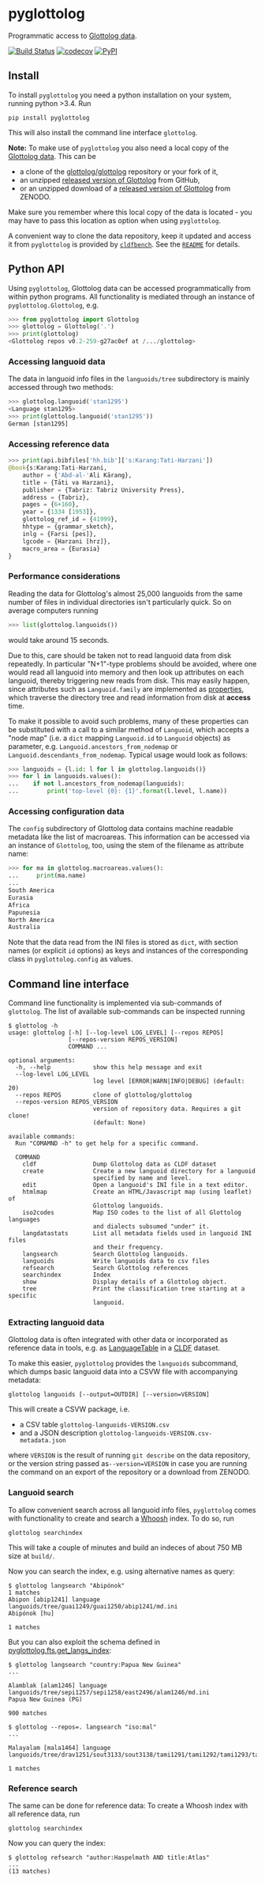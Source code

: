 # pyglottolog

Programmatic access to [Glottolog data](https://github.com/glottolog/glottolog).

[![Build Status](https://travis-ci.org/glottolog/pyglottolog.svg?branch=master)](https://travis-ci.org/glottolog/pyglottolog)
[![codecov](https://codecov.io/gh/glottolog/pyglottolog/branch/master/graph/badge.svg)](https://codecov.io/gh/glottolog/pyglottolog)
[![PyPI](https://img.shields.io/pypi/v/pyglottolog.svg)](https://pypi.org/project/pyglottolog)


## Install

To install `pyglottolog` you need a python installation on your system, running python >3.4. Run
```shell script
pip install pyglottolog
```

This will also install the command line interface `glottolog`.

**Note:** To make use of `pyglottolog` you also need a local copy of the
[Glottolog data](https://github.com/glottolog/glottolog). This can be
- a clone of the [glottolog/glottolog](https://github.com/clld/glottolog) repository or your fork of it,
- an unzipped [released version of Glottolog](https://github.com/glottolog/glottolog/releases) from GitHub,
- or an unzipped download of a [released version of Glottolog](https://doi.org/10.5281/zenodo.596479) from ZENODO.

Make sure you remember where this local copy of the data is located - you may
have to pass this location as option when using `pyglottolog`.

A convenient way to clone the data repository, keep it updated and access it
from `pyglottolog` is provided
by [`cldfbench`](https://pypi.org/project/cldfbench). See the [`README`](https://github.com/cldf/cldfbench#catalogs) for details.


## Python API

Using `pyglottolog`, Glottolog data can be accessed programmatically from within python programs.
All functionality is mediated through an instance of `pyglottolog.Glottolog`, e.g.
```python
>>> from pyglottolog import Glottolog
>>> glottolog = Glottolog('.')
>>> print(glottolog)
<Glottolog repos v0.2-259-g27ac0ef at /.../glottolog>
```

### Accessing languoid data

The data in languoid info files in the `languoids/tree` subdirectory is mainly accessed through
two methods:

```python
>>> glottolog.languoid('stan1295')
<Language stan1295>
>>> print(glottolog.languoid('stan1295'))
German [stan1295]
```

### Accessing reference data
```python
>>> print(api.bibfiles['hh.bib']['s:Karang:Tati-Harzani'])
@book{s:Karang:Tati-Harzani,
    author = {'Abd-al-'Ali Kārang},
    title = {Tāti va Harzani},
    publisher = {Tabriz: Tabriz University Press},
    address = {Tabriz},
    pages = {6+160},
    year = {1334 [1953]},
    glottolog_ref_id = {41999},
    hhtype = {grammar_sketch},
    inlg = {Farsi [pes]},
    lgcode = {Harzani [hrz]},
    macro_area = {Eurasia}
}
```

### Performance considerations

Reading the data for Glottolog's almost 25,000 languoids from the same number of files in individual
directories isn't particularly quick. So on average computers running
```python
>>> list(glottolog.languoids())
```
would take around 15 seconds.

Due to this, care should be taken not to read languoid data from disk repeatedly. In particular
"N+1"-type problems should be avoided, where one would read all languoid into memory and then look
up attributes on each languoid, thereby triggering new reads from disk. This may easily happen,
since attributes such as `Languoid.family` are implemented as
[properties](https://docs.python.org/3/howto/descriptor.html#properties), which traverse the
directory tree and read information from disk at **access** time.

To make it possible to avoid such problems, many of these properties can be substituted with a call
to a similar method of `Languoid`, which accepts a "node map" (i.e. a `dict` mapping `Languoid.id` 
to `Languoid` objects) as parameter, e.g. `Languoid.ancestors_from_nodemap` or
`Languoid.descendants_from_nodemap`. Typical usage would look as follows:
```python
>>> languoids = {l.id: l for l in glottolog.languoids()}
>>> for l in languoids.values():
...    if not l.ancestors_from_nodemap(languoids):
...        print('top-level {0}: {1}'.format(l.level, l.name))
```


### Accessing configuration data

The `config` subdirectory of Glottolog data contains machine readable metadata like the list
of macroareas. This information can be accessed via an instance of `Glottolog`, too, using the
stem of the filename as attribute name:
```python
>>> for ma in glottolog.macroareas.values():
...     print(ma.name)
...     
South America
Eurasia
Africa
Papunesia
North America
Australia
```

Note that the data read from the INI files is stored as `dict`, with section names (or explicit
`id` options) as keys and instances of the corresponding class in `pyglottolog.config` as
values.


## Command line interface

Command line functionality is implemented via sub-commands of `glottolog`. The list of
available sub-commands can be inspected running
```shell script
$ glottolog -h
usage: glottolog [-h] [--log-level LOG_LEVEL] [--repos REPOS]
                 [--repos-version REPOS_VERSION]
                 COMMAND ...

optional arguments:
  -h, --help            show this help message and exit
  --log-level LOG_LEVEL
                        log level [ERROR|WARN|INFO|DEBUG] (default: 20)
  --repos REPOS         clone of glottolog/glottolog
  --repos-version REPOS_VERSION
                        version of repository data. Requires a git clone!
                        (default: None)

available commands:
  Run "COMAMND -h" to get help for a specific command.

  COMMAND
    cldf                Dump Glottolog data as CLDF dataset
    create              Create a new languoid directory for a languoid
                        specified by name and level.
    edit                Open a languoid's INI file in a text editor.
    htmlmap             Create an HTML/Javascript map (using leaflet) of
                        Glottolog languoids.
    iso2codes           Map ISO codes to the list of all Glottolog languages
                        and dialects subsumed "under" it.
    langdatastats       List all metadata fields used in languoid INI files
                        and their frequency.
    langsearch          Search Glottolog languoids.
    languoids           Write languoids data to csv files
    refsearch           Search Glottolog references
    searchindex         Index
    show                Display details of a Glottolog object.
    tree                Print the classification tree starting at a specific
                        languoid.
```


### Extracting languoid data

Glottolog data is often integrated with other data or incorporated as reference
data in tools, e.g. as [LanguageTable](https://github.com/cldf/cldf/tree/master/components/languages)
in a [CLDF](https://cldf.clld.org) dataset.

To make this easier, `pyglottolog` provides the `languoids` subcommand, which
dumps basic languoid data into a CSVW file with accompanying metadata:

```shell script
glottolog languoids [--output=OUTDIR] [--version=VERSION]
```

This will create a CSVW package, i.e. 
- a CSV table `glottolog-languoids-VERSION.csv`
- and a JSON description `glottolog-languoids-VERSION.csv-metadata.json`

where `VERSION` is the result of running `git describe` on the data repository,
or the version string passed as`--version=VERSION` in case you are running the command
on an export of the repository or a download from ZENODO.


### Languoid search

To allow convenient search across all languoid info files, `pyglottolog` comes with functionality
to create and search a [Whoosh](https://whoosh.readthedocs.io/en/latest/intro.html) index. To do
so, run
```shell script
glottolog searchindex
```

This will take a couple of minutes and build an indeces of about 750 MB size at `build/`.

Now you can search the index, e.g. using alternative names as query:
```shell script
$ glottolog langsearch "Abipónok"
1 matches
Abipon [abip1241] language
languoids/tree/guai1249/guai1250/abip1241/md.ini
Abipónok [hu]

1 matches
```

But you can also exploit the schema defined in [pyglottolog.fts.get_langs_index](src/pyglottolog/fts.py):
```shell script
$ glottolog langsearch "country:Papua New Guinea"
...

Alamblak [alam1246] language
languoids/tree/sepi1257/sepi1258/east2496/alam1246/md.ini
Papua New Guinea (PG)

900 matches

$ glottolog --repos=. langsearch "iso:mal"
...

Malayalam [mala1464] language
languoids/tree/drav1251/sout3133/sout3138/tami1291/tami1292/tami1293/tami1294/tami1297/tami1298/mala1541/mala1464/md.ini

1 matches
```


### Reference search

The same can be done for reference data: To create a Whoosh index with all reference data, run
```shell script
glottolog searchindex
```

Now you can query the index:
```shell script
$ glottolog refsearch "author:Haspelmath AND title:Atlas"
...
(13 matches)
```
